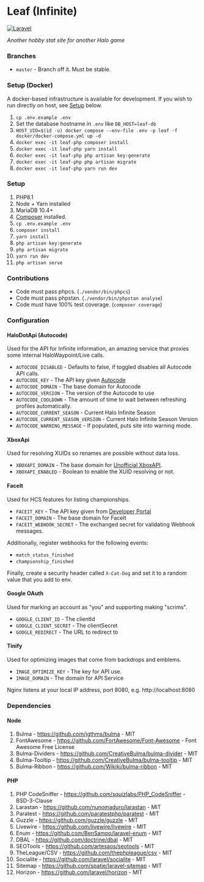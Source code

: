 # Leaf (Infinite)
[![Laravel](https://github.com/iBotPeaches/LeafApp_Infinite/actions/workflows/laravel.yml/badge.svg)](https://github.com/iBotPeaches/LeafApp_Infinite/actions/workflows/laravel.yml)

_Another hobby stat site for another Halo game_

### Branches
 * `master` - Branch off it. Must be stable.

### Setup (Docker)
A docker-based infrastructure is available for development. If you wish to run directly on host, see [Setup](#setup) below.

1. `cp .env.example .env`
1. Set the database hostname in `.env` like `DB_HOST=leaf-db`
1. `HOST_UID=$(id -u) docker compose --env-file .env -p leaf -f docker/docker-compose.yml up -d`
1. `docker exec -it leaf-php composer install`
1. `docker exec -it leaf-php yarn install`
1. `docker exec -it leaf-php php artisan key:generate`
1. `docker exec -it leaf-php php artisan migrate`
1. `docker exec -it leaf-php yarn run dev`

### Setup
1. PHP8.1
1. Node + Yarn installed
1. MariaDB 10.4+
1. [Composer](https://getcomposer.org/) installed.
1. `cp .env.example .env`
1. `composer install`
1. `yarn install`
1. `php artisan key:generate`
1. `php artisan migrate`
1. `yarn run dev`
1. `php artisan serve`

### Contributions
 * Code must pass phpcs. (`./vendor/bin/phpcs`)
 * Code must pass phpstan. (`./vendor/bin/phpstan analyse`)
 * Code must have 100% test coverage. (`composer coverage`)

### Configuration

#### HaloDotApi (Autocode)
Used for the API for Infinite information, an amazing service that proxies some internal HaloWaypoint/Live calls.

 * `AUTOCODE_DISABLED` - Defaults to false, if toggled disables all Autocode API calls.
 * `AUTOCODE_KEY` - The API key given [Autocode](https://autocode.com/lib/halo/)
 * `AUTOCODE_DOMAIN` - The base domain for Autocode
 * `AUTOCODE_VERSION` - The version of the Autocode to use
 * `AUTOCODE_COOLDOWN` - The amount of time to wait between refreshing profiles automatically.
 * `AUTOCODE_CURRENT_SEASON` - Current Halo Infinite Season
 * `AUTOCODE_CURRENT_SEASON_VERSION` - Current Halo Infinite Season Version
 * `AUTOCODE_WARNING_MESSAGE` - If populated, puts site into warning mode.

#### XboxApi
Used for resolving XUIDs so renames are possible without data loss.

 * `XBOXAPI_DOMAIN` - The base domain for [Unofficial XboxAPI](https://xbl-api.prouser123.me/).
 * `XBOXAPI_ENABLED` - Boolean to enable the XUID resolving or not.

#### FaceIt
Used for HCS features for listing championships.

 * `FACEIT_KEY` - The API key given from [Developer Portal](https://developers.faceit.com)
 * `FACEIT_DOMAIN` - The base domain for FaceIt
 * `FACEIT_WEBHOOK_SECRET` - The exchanged secret for validating Webhook messages.

Additionally, register webhooks for the following events:

 * `match_status_finished`
 * `championship_finished`

Finally, create a security header called `X-Cat-Dog` and set it to a random value that you add to env.

#### Google OAuth
Used for marking an account as "you" and supporting making "scrims".

 * `GOOGLE_CLIENT_ID` - The clientId
 * `GOOGLE_CLIENT_SECRET` - The clientSecret
 * `GOOGLE_REDIRECT` - The URL to redirect to

#### Tinify
Used for optimizing images that come from backdrops and emblems.
 * `IMAGE_OPTIMIZE_KEY` - The key for API use.
 * `IMAGE_DOMAIN` - The domain for API Service

Nginx listens at your local IP address, port 8080, e.g. http://localhost:8080

### Dependencies

#### Node
1. Bulma - https://github.com/jgthms/bulma - MIT
2. FontAwesome - https://github.com/FortAwesome/Font-Awesome - Font Awesome Free License
3. Bulma-Dividers - https://github.com/CreativeBulma/bulma-divider - MIT
4. Bulma-Tooltip - https://github.com/CreativeBulma/bulma-tooltip - MIT
5. Bulma-Ribbon - https://github.com/Wikiki/bulma-ribbon - MIT

#### PHP
1. PHP CodeSniffer - https://github.com/squizlabs/PHP_CodeSniffer - BSD-3-Clause 
2. Larastan - https://github.com/nunomaduro/larastan - MIT
3. Paratest - https://github.com/paratestphp/paratest - MIT
4. Guzzle - https://github.com/guzzle/guzzle - MIT
5. Livewire - https://github.com/livewire/livewire - MIT
6. Enum - https://github.com/BenSampo/laravel-enum - MIT
7. DBAL - https://github.com/doctrine/dbal - MIT
8. SEOTools - https://github.com/artesaos/seotools - MIT
9. TheLeague/CSV - https://github.com/thephpleague/csv - MIT
10. Socialite - https://github.com/laravel/socialite - MIT
11. Sitemap - https://github.com/spatie/laravel-sitemap - MIT
12. Horizon - https://github.com/laravel/horizon - MIT
